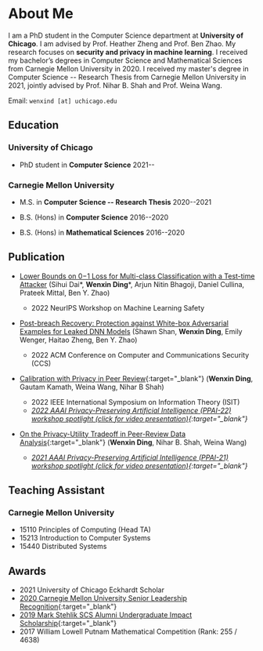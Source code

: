 # About Me

I am a PhD student in the Computer Science department at **University of Chicago**. I am advised by Prof. Heather Zheng and Prof. Ben Zhao. My research focuses on **security and privacy in machine learning**. I received my bachelor’s degrees in Computer Science and Mathematical Sciences from Carnegie Mellon University in 2020. I received my master's degree in Computer Science -- Research Thesis from Carnegie Mellon University in 2021, jointly advised by Prof. Nihar B. Shah and Prof. Weina Wang. 



Email: `wenxind [at] uchicago.edu`


## Education

### University of Chicago
- PhD student in **Computer Science** 2021--

### Carnegie Mellon University
- M.S. in **Computer Science -- Research Thesis** 2020--2021

- B.S. (Hons) in **Computer Science** 2016--2020

- B.S. (Hons) in **Mathematical Sciences** 2016--2020

## Publication

- [Lower Bounds on 0−1 Loss for Multi-class Classification with a Test-time Attacker](https://openreview.net/pdf?id=kZCV82rFI-)
(Sihui Dai*, **Wenxin Ding***, Arjun Nitin Bhagoji, Daniel Cullina, Prateek Mittal, Ben Y. Zhao)
  - 2022 NeurIPS Workshop on Machine Learning Safety 

- [Post-breach Recovery: Protection against White-box Adversarial Examples for Leaked DNN Models](https://arxiv.org/abs/2205.10686)
(Shawn Shan, **Wenxin Ding**, Emily Wenger, Haitao Zheng, Ben Y. Zhao)
  - 2022 ACM Conference on Computer and Communications Security (CCS)

- [Calibration with Privacy in Peer Review](https://arxiv.org/abs/2201.11308){:target="_blank"}
(**Wenxin Ding**, Gautam Kamath, Weina Wang, Nihar B Shah)
  - 2022 IEEE International Symposium on Information Theory (ISIT)
  - *[2022 AAAI Privacy-Preserving Artificial Intelligence (PPAI-22) workshop spotlight (click for video presentation)](https://www.youtube.com/watch?v=t5M4Srdj1zU){:target="_blank"}*

- [On the Privacy-Utility Tradeoff in Peer-Review Data Analysis](https://arxiv.org/abs/2006.16385){:target="_blank"}
(**Wenxin Ding**, Nihar B. Shah, Weina Wang)
  - *[2021 AAAI Privacy-Preserving Artificial Intelligence (PPAI-21) workshop spotlight (click for video presentation)](https://www.youtube.com/watch?v=SoMBIdWKoNY){:target="_blank"}*


## Teaching Assistant

### Carnegie Mellon University
- 15110 Principles of Computing (Head TA)
- 15213 Introduction to Computer Systems
- 15440 Distributed Systems

## Awards

- 2021 University of Chicago Eckhardt Scholar
- [2020 Carnegie Mellon University Senior Leadership Recognition](https://www.cmu.edu/student-affairs/slice/leadership/awards-recognition/index.html#slr){:target="_blank"}
- [2019 Mark Stehlik SCS Alumni Undergraduate Impact Scholarship](https://www.scs.cmu.edu/news/ding-earns-2019-stehlik-scholarship){:target="_blank"}
- 2017 William Lowell Putnam Mathematical Competition (Rank: 255 / 4638)





